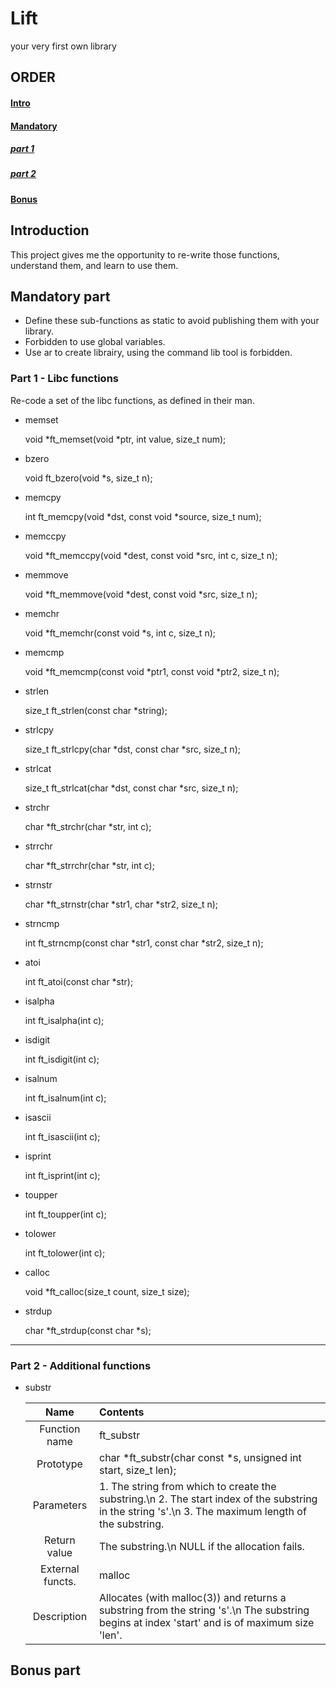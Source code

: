 # Lift

   your very first own library

## ORDER

#### [Intro](#introduction)
#### [Mandatory](#mandatory-part) 
   ##### [part 1](#libc-functions)
   ##### [part 2](#additional-functions)
#### [Bonus](#bonus-part)

## Introduction

This project gives me the opportunity to re-write those functions, understand them, and learn to use them.

## Mandatory part

- Define these sub-functions as static to avoid publishing them with your library.
- Forbidden to use global variables.
- Use ar to create librairy, using the command lib tool is forbidden.

### Part 1 - Libc functions

Re-code a set of the libc functions, as defined in their man.

- memset

    void    \*ft_memset(void \*ptr, int value, size_t num);

- bzero

    void     ft_bzero(void \*s, size_t n);

- memcpy

    int    ft_memcpy(void *dst, const void \*source, size_t num);

- memccpy

    void    \*ft_memccpy(void \*dest, const void \*src, int c, size_t n);

- memmove

    void    \*ft_memmove(void \*dest, const void \*src, size_t n);

- memchr

    void    \*ft_memchr(const void \*s, int c, size_t n);

- memcmp

    void    \*ft_memcmp(const void \*ptr1, const void \*ptr2, size_t n);

- strlen

    size_t    ft_strlen(const char \*string);

- strlcpy

    size_t    ft_strlcpy(char \*dst, const char \*src, size_t n);

- strlcat

    size_t    ft_strlcat(char \*dst, const char \*src, size_t n);

- strchr

    char    \*ft_strchr(char \*str, int c);

- strrchr

    char    \*ft_strrchr(char \*str, int c);

- strnstr

    char    \*ft_strnstr(char \*str1, char \*str2, size_t n);

- strncmp

    int    ft_strncmp(const char \*str1, const char \*str2, size_t n);

- atoi

    int    ft_atoi(const char \*str);

- isalpha

    int    ft_isalpha(int c);

- isdigit

    int    ft_isdigit(int c);

- isalnum

    int    ft_isalnum(int c);

- isascii

    int    ft_isascii(int c);

- isprint

    int    ft_isprint(int c);

- toupper

    int    ft_toupper(int c);

- tolower

    int    ft_tolower(int c);

- calloc

    void    \*ft_calloc(size_t count, size_t size);

- strdup

    char    \*ft_strdup(const char \*s);

---

### Part 2 - Additional functions

- substr
    
    |Name|Contents|
    |:--:|:--|
    |Function name|ft_substr|
    |Prototype|char    \*ft_substr(char const \*s, unsigned int start, size_t len);|
    |Parameters| 1. The string from which to create the substring.\n 2. The start index of the substring in the string 's'.\n 3. The maximum length of the substring.|
    |Return value| The substring.\n NULL if the allocation fails.|
    |External functs.|malloc|
    |Description|Allocates (with malloc(3)) and returns a substring from the string 's'.\n The substring begins at index 'start' and is of maximum size 'len'.|



## Bonus part
